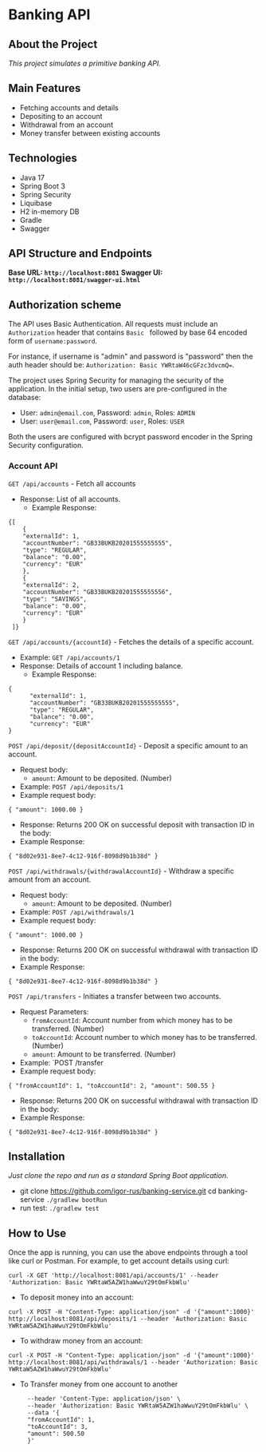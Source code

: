 # Banking API

## About the Project
*This project simulates a primitive banking API.*

## Main Features

- Fetching accounts and details
- Depositing to an account
- Withdrawal from an account
- Money transfer between existing accounts

## Technologies

- Java 17
- Spring Boot 3
- Spring Security
- Liquibase
- H2 in-memory DB
- Gradle
- Swagger

## API Structure and Endpoints
**Base URL: `http://localhost:8081`**
**Swagger UI: `http://localhost:8081/swagger-ui.html`**

## Authorization scheme
The API uses Basic Authentication. All requests must include an `Authorization` header that contains `Basic ` followed by base 64 encoded form of `username:password`.

For instance, if username is "admin" and password is "password" then the auth header should be: `Authorization: Basic YWRtaW46cGFzc3dvcmQ=`.

The project uses Spring Security for managing the security of the application. In the initial setup, two users are pre-configured in the database:

- User: `admin@email.com`, Password: `admin`, Roles: `ADMIN`
- User: `user@email.com`, Password: `user`, Roles: `USER`

Both the users are configured with bcrypt password encoder in the Spring Security configuration.

### Account API

`GET /api/accounts` - Fetch all accounts

* Response: List of all accounts.
  * Example Response: 
```
{[
    {
    "externalId": 1,
    "accountNumber": "GB33BUKB20201555555555",
    "type": "REGULAR",
    "balance": "0.00",
    "currency": "EUR"
    },
    {
    "externalId": 2,
    "accountNumber": "GB33BUKB20201555555556",
    "type": "SAVINGS",
    "balance": "0.00",
    "currency": "EUR"
    }
 ]}
 ```

`GET /api/accounts/{accountId}` - Fetches the details of a specific account.

* Example: `GET /api/accounts/1`
* Response: Details of account 1 including balance.
    * Example Response: 
```
{
      "externalId": 1,
      "accountNumber": "GB33BUKB20201555555555",
      "type": "REGULAR",
      "balance": "0.00",
      "currency": "EUR"
}
```

`POST /api/deposit/{depositAccountId}` - Deposit a specific amount to an account.

* Request body:
    * `amount`: Amount to be deposited. (Number)
* Example: `POST /api/deposits/1`
* Example request body:
```
{ "amount": 1000.00 }
```
* Response: Returns 200 OK on successful deposit with transaction ID in the body: 
* Example Response: 
```
{ "8d02e931-8ee7-4c12-916f-8098d9b1b38d" }
```

`POST /api/withdrawals/{withdrawalAccountId}` - Withdraw a specific amount from an account.

* Request body:
  * `amount`: Amount to be deposited. (Number)
* Example: `POST /api/withdrawals/1`
* Example request body:
```
{ "amount": 1000.00 }
```
* Response: Returns 200 OK on successful withdrawal with transaction ID in the body:
* Example Response:
```
{ "8d02e931-8ee7-4c12-916f-8098d9b1b38d" }
```

`POST /api/transfers` - Initiates a transfer between two accounts.

* Request Parameters:
    * `fromAccountId`: Account number from which money has to be transferred. (Number)
    * `toAccountId`: Account number to which money has to be transferred. (Number)
    * `amount`: Amount to be transferred. (Number)
* Example: `POST /transfer 
* Example request body: 
```
{ "fromAccountId": 1, "toAccountId": 2, "amount": 500.55 }
```
* Response: Returns 200 OK on successful withdrawal with transaction ID in the body:
* Example Response:
```
{ "8d02e931-8ee7-4c12-916f-8098d9b1b38d" }
```

## Installation

*Just clone the repo and run as a standard Spring Boot application.*
  * git clone https://github.com/igor-rus/banking-service.git cd banking-service ```./gradlew bootRun```
  * run test: ```./gradlew test```

## How to Use

Once the app is running, you can use the above endpoints through a tool like curl or Postman. For example, to get account details using curl:
```
curl -X GET 'http://localhost:8081/api/accounts/1' --header 'Authorization: Basic YWRtaW5AZW1haWwuY29tOmFkbWlu'
```


* To deposit money into an account:
```
curl -X POST -H "Content-Type: application/json" -d '{"amount":1000}' http://localhost:8081/api/deposits/1 --header 'Authorization: Basic YWRtaW5AZW1haWwuY29tOmFkbWlu'
```

* To withdraw money from an account:
```
curl -X POST -H "Content-Type: application/json" -d '{"amount":1000}' http://localhost:8081/api/withdrawals/1 --header 'Authorization: Basic YWRtaW5AZW1haWwuY29tOmFkbWlu'
```

* To Transfer money from one account to another
  ``` curl -X POST 'http://localhost:8081/api/transfers' \
    --header 'Content-Type: application/json' \
    --header 'Authorization: Basic YWRtaW5AZW1haWwuY29tOmFkbWlu' \
    --data '{
    "fromAccountId": 1,
    "toAccountId": 3,
    "amount": 500.50
    }'
  ```

